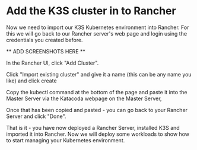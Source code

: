 # Add the K3S cluster in to Rancher

Now we need to import our K3S Kubernetes environment into Rancher.  For this we will go back to our Rancher server's web page and login using the credentials you created before.

** ADD SCREENSHOTS HERE **

In the Rancher UI, click "Add Cluster".

Click "Import existing cluster" and give it a name (this can be any name you like) and click create

Copy the kubectl command at the bottom of the page and paste it into the Master Server via the Katacoda webpage on the Master Server,

Once that has been copied and pasted - you can go back to your Rancher Server and click "Done".

That is it - you have now deployed a Rancher Server, installed K3S and imported it into Rancher.  Now we will deploy some workloads to show how to start managing your Kubernetes environment.